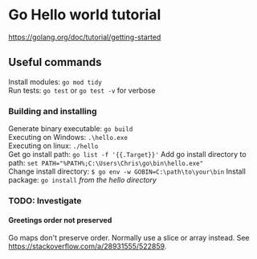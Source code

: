 # Go Hello world tutorial
https://golang.org/doc/tutorial/getting-started

## Useful commands 
Install modules: `go mod tidy`  
Run tests: `go test` or `go test -v` for verbose  

### Building and installing
Generate binary executable: `go build`  
Executing on Windows: `.\hello.exe`  
Executing on linux: `./hello`  
Get go install path: `go list -f '{{.Target}}'` 
Add go install directory to path: `set PATH="%PATH%;C:\Users\Chris\go\bin\hello.exe"`  
Change install directory: `$ go env -w GOBIN=C:\path\to\your\bin`
Install package: `go install` _from the hello directory_

### TODO: Investigate
#### Greetings order not preserved
Go maps don't preserve order. Normally use a slice or array instead. See https://stackoverflow.com/a/28931555/522859.